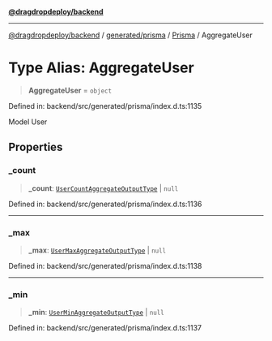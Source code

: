 [**@dragdropdeploy/backend**](../../../../../README.md)

***

[@dragdropdeploy/backend](../../../../../README.md) / [generated/prisma](../../../README.md) / [Prisma](../README.md) / AggregateUser

# Type Alias: AggregateUser

> **AggregateUser** = `object`

Defined in: backend/src/generated/prisma/index.d.ts:1135

Model User

## Properties

### \_count

> **\_count**: [`UserCountAggregateOutputType`](UserCountAggregateOutputType.md) \| `null`

Defined in: backend/src/generated/prisma/index.d.ts:1136

***

### \_max

> **\_max**: [`UserMaxAggregateOutputType`](UserMaxAggregateOutputType.md) \| `null`

Defined in: backend/src/generated/prisma/index.d.ts:1138

***

### \_min

> **\_min**: [`UserMinAggregateOutputType`](UserMinAggregateOutputType.md) \| `null`

Defined in: backend/src/generated/prisma/index.d.ts:1137
